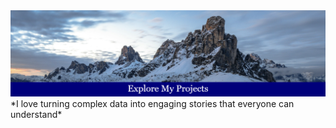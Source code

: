 <img src="Banner.png" alt="Banner" />
*I love turning complex data into engaging stories that everyone can understand*
